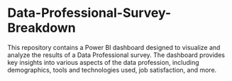 # Data-Professional-Survey-Breakdown
This repository contains a Power BI dashboard designed to visualize and analyze the results of a Data Professional survey. The dashboard provides key insights into various aspects of the data profession, including demographics, tools and technologies used, job satisfaction, and more.
